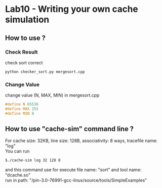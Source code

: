 # Lab10 - Writing your own cache simulation
## How to use ?
### Check Result
check sort correct
```bash
python checker_sort.py mergesort.cpp
```

### Change Value
change value (N, MAX, MIN) in mergesort.cpp
```cpp
#define N 65536
#define MAX 255
#define MIN 0
```

## How to use "cache-sim" command line ?

For cache size: 32KB, line size: 128B, associativity: 8 ways, tracefile name: "log" <br>
You can run

```bash
$./cache-sim log 32 128 8
```
and this command use for execute file name: "sort" and tool name: "dcache.so" <br>
run in path: "/pin-3.0-76991-gcc-linux/source/tools/SimpleExamples"
